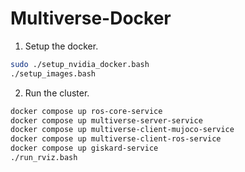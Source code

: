 # Multiverse-Docker

1. Setup the docker.

```bash
sudo ./setup_nvidia_docker.bash
./setup_images.bash
```

2. Run the cluster.

```bash
docker compose up ros-core-service
docker compose up multiverse-server-service
docker compose up multiverse-client-mujoco-service
docker compose up multiverse-client-ros-service
docker compose up giskard-service
./run_rviz.bash
```
